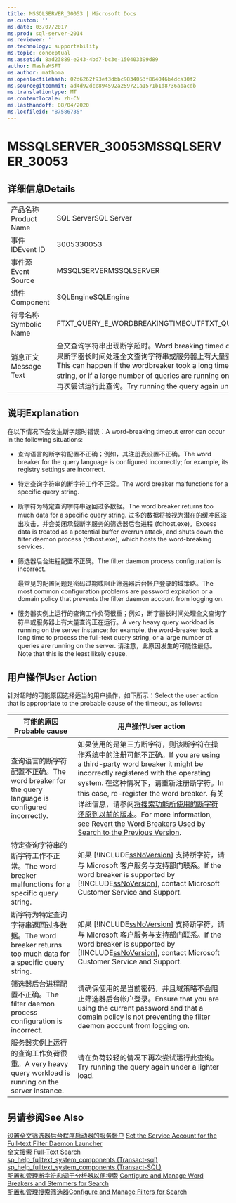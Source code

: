 ```yaml
---
title: MSSQLSERVER_30053 | Microsoft Docs
ms.custom: ''
ms.date: 03/07/2017
ms.prod: sql-server-2014
ms.reviewer: ''
ms.technology: supportability
ms.topic: conceptual
ms.assetid: 8ad23889-e243-4bd7-bc3e-150403399d89
author: MashaMSFT
ms.author: mathoma
ms.openlocfilehash: 02d6262f93ef3dbbc9834053f864046b4dca30f2
ms.sourcegitcommit: ad4d92dce894592a259721a1571b1d8736abacdb
ms.translationtype: MT
ms.contentlocale: zh-CN
ms.lasthandoff: 08/04/2020
ms.locfileid: "87586735"
---
```

# <a name="mssqlserver_30053"></a><span data-ttu-id="7ac37-102">MSSQLSERVER_30053</span><span class="sxs-lookup"><span data-stu-id="7ac37-102">MSSQLSERVER_30053</span></span>
    
## <a name="details"></a><span data-ttu-id="7ac37-103">详细信息</span><span class="sxs-lookup"><span data-stu-id="7ac37-103">Details</span></span>  
  
|||  
|-|-|  
|<span data-ttu-id="7ac37-104">产品名称</span><span class="sxs-lookup"><span data-stu-id="7ac37-104">Product Name</span></span>|<span data-ttu-id="7ac37-105">SQL Server</span><span class="sxs-lookup"><span data-stu-id="7ac37-105">SQL Server</span></span>|  
|<span data-ttu-id="7ac37-106">事件 ID</span><span class="sxs-lookup"><span data-stu-id="7ac37-106">Event ID</span></span>|<span data-ttu-id="7ac37-107">30053</span><span class="sxs-lookup"><span data-stu-id="7ac37-107">30053</span></span>|  
|<span data-ttu-id="7ac37-108">事件源</span><span class="sxs-lookup"><span data-stu-id="7ac37-108">Event Source</span></span>|<span data-ttu-id="7ac37-109">MSSQLSERVER</span><span class="sxs-lookup"><span data-stu-id="7ac37-109">MSSQLSERVER</span></span>|  
|<span data-ttu-id="7ac37-110">组件</span><span class="sxs-lookup"><span data-stu-id="7ac37-110">Component</span></span>|<span data-ttu-id="7ac37-111">SQLEngine</span><span class="sxs-lookup"><span data-stu-id="7ac37-111">SQLEngine</span></span>|  
|<span data-ttu-id="7ac37-112">符号名称</span><span class="sxs-lookup"><span data-stu-id="7ac37-112">Symbolic Name</span></span>|<span data-ttu-id="7ac37-113">FTXT_QUERY_E_WORDBREAKINGTIMEOUT</span><span class="sxs-lookup"><span data-stu-id="7ac37-113">FTXT_QUERY_E_WORDBREAKINGTIMEOUT</span></span>|  
|<span data-ttu-id="7ac37-114">消息正文</span><span class="sxs-lookup"><span data-stu-id="7ac37-114">Message Text</span></span>|<span data-ttu-id="7ac37-115">全文查询字符串出现断字超时。</span><span class="sxs-lookup"><span data-stu-id="7ac37-115">Word breaking timed out for the full-text query string.</span></span> <span data-ttu-id="7ac37-116">如果断字器长时间处理全文查询字符串或服务器上有大量查询正在运行，则会发生这种情况。</span><span class="sxs-lookup"><span data-stu-id="7ac37-116">This can happen if the wordbreaker took a long time to process the full-text query string, or if a large number of queries are running on the server.</span></span> <span data-ttu-id="7ac37-117">请在负荷较轻的情况下再次尝试运行此查询。</span><span class="sxs-lookup"><span data-stu-id="7ac37-117">Try running the query again under a lighter load.</span></span>|  
  
## <a name="explanation"></a><span data-ttu-id="7ac37-118">说明</span><span class="sxs-lookup"><span data-stu-id="7ac37-118">Explanation</span></span>  
 <span data-ttu-id="7ac37-119">在以下情况下会发生断字超时错误：</span><span class="sxs-lookup"><span data-stu-id="7ac37-119">A word-breaking timeout error can occur in the following situations:</span></span>  
  
-   <span data-ttu-id="7ac37-120">查询语言的断字符配置不正确；例如，其注册表设置不正确。</span><span class="sxs-lookup"><span data-stu-id="7ac37-120">The word breaker for the query language is configured incorrectly; for example, its registry settings are incorrect.</span></span>  
  
-   <span data-ttu-id="7ac37-121">特定查询字符串的断字符工作不正常。</span><span class="sxs-lookup"><span data-stu-id="7ac37-121">The word breaker malfunctions for a specific query string.</span></span>  
  
-   <span data-ttu-id="7ac37-122">断字符为特定查询字符串返回过多数据。</span><span class="sxs-lookup"><span data-stu-id="7ac37-122">The word breaker returns too much data for a specific query string.</span></span> <span data-ttu-id="7ac37-123">过多的数据将被视为潜在的缓冲区溢出攻击，并会关闭承载断字服务的筛选器后台进程 (fdhost.exe)。</span><span class="sxs-lookup"><span data-stu-id="7ac37-123">Excess data is treated as a potential buffer overrun attack, and shuts down the filter daemon process (fdhost.exe), which hosts the word-breaking services.</span></span>  
  
-   <span data-ttu-id="7ac37-124">筛选器后台进程配置不正确。</span><span class="sxs-lookup"><span data-stu-id="7ac37-124">The filter daemon process configuration is incorrect.</span></span>  
  
     <span data-ttu-id="7ac37-125">最常见的配置问题是密码过期或阻止筛选器后台帐户登录的域策略。</span><span class="sxs-lookup"><span data-stu-id="7ac37-125">The most common configuration problems are password expiration or a domain policy that prevents the filter daemon account from logging on.</span></span>  
  
-   <span data-ttu-id="7ac37-126">服务器实例上运行的查询工作负荷很重；例如，断字器长时间处理全文查询字符串或服务器上有大量查询正在运行。</span><span class="sxs-lookup"><span data-stu-id="7ac37-126">A very heavy query workload is running on the server instance; for example, the word-breaker took a long time to process the full-text query string, or a large number of queries are running on the server.</span></span> <span data-ttu-id="7ac37-127">请注意，此原因发生的可能性最低。</span><span class="sxs-lookup"><span data-stu-id="7ac37-127">Note that this is the least likely cause.</span></span>  
  
## <a name="user-action"></a><span data-ttu-id="7ac37-128">用户操作</span><span class="sxs-lookup"><span data-stu-id="7ac37-128">User Action</span></span>  
 <span data-ttu-id="7ac37-129">针对超时的可能原因选择适当的用户操作，如下所示：</span><span class="sxs-lookup"><span data-stu-id="7ac37-129">Select the user action that is appropriate to the probable cause of the timeout, as follows:</span></span>  
  
|<span data-ttu-id="7ac37-130">可能的原因</span><span class="sxs-lookup"><span data-stu-id="7ac37-130">Probable cause</span></span>|<span data-ttu-id="7ac37-131">用户操作</span><span class="sxs-lookup"><span data-stu-id="7ac37-131">User action</span></span>|  
|--------------------|-----------------|  
|<span data-ttu-id="7ac37-132">查询语言的断字符配置不正确。</span><span class="sxs-lookup"><span data-stu-id="7ac37-132">The word breaker for the query language is configured incorrectly.</span></span>|<span data-ttu-id="7ac37-133">如果使用的是第三方断字符，则该断字符在操作系统中的注册可能不正确。</span><span class="sxs-lookup"><span data-stu-id="7ac37-133">If you are using a third-party word breaker it might be incorrectly registered with the operating system.</span></span> <span data-ttu-id="7ac37-134">在这种情况下，请重新注册断字符。</span><span class="sxs-lookup"><span data-stu-id="7ac37-134">In this case, re-register the word breaker.</span></span> <span data-ttu-id="7ac37-135">有关详细信息，请参阅[将搜索功能所使用的断字符还原到以前的版本](../search/revert-the-word-breakers-used-by-search-to-the-previous-version.md)。</span><span class="sxs-lookup"><span data-stu-id="7ac37-135">For more information, see [Revert the Word Breakers Used by Search to the Previous Version](../search/revert-the-word-breakers-used-by-search-to-the-previous-version.md).</span></span>|  
|<span data-ttu-id="7ac37-136">特定查询字符串的断字符工作不正常。</span><span class="sxs-lookup"><span data-stu-id="7ac37-136">The word breaker malfunctions for a specific query string.</span></span>|<span data-ttu-id="7ac37-137">如果 [!INCLUDE[ssNoVersion](../../includes/ssnoversion-md.md)] 支持断字符，请与 Microsoft 客户服务与支持部门联系。</span><span class="sxs-lookup"><span data-stu-id="7ac37-137">If the word breaker is supported by [!INCLUDE[ssNoVersion](../../includes/ssnoversion-md.md)], contact Microsoft Customer Service and Support.</span></span>|  
|<span data-ttu-id="7ac37-138">断字符为特定查询字符串返回过多数据。</span><span class="sxs-lookup"><span data-stu-id="7ac37-138">The word breaker returns too much data for a specific query string.</span></span>|<span data-ttu-id="7ac37-139">如果 [!INCLUDE[ssNoVersion](../../includes/ssnoversion-md.md)] 支持断字符，请与 Microsoft 客户服务与支持部门联系。</span><span class="sxs-lookup"><span data-stu-id="7ac37-139">If the word breaker is supported by [!INCLUDE[ssNoVersion](../../includes/ssnoversion-md.md)], contact Microsoft Customer Service and Support.</span></span>|  
|<span data-ttu-id="7ac37-140">筛选器后台进程配置不正确。</span><span class="sxs-lookup"><span data-stu-id="7ac37-140">The filter daemon process configuration is incorrect.</span></span>|<span data-ttu-id="7ac37-141">请确保使用的是当前密码，并且域策略不会阻止筛选器后台帐户登录。</span><span class="sxs-lookup"><span data-stu-id="7ac37-141">Ensure that you are using the current password and that a domain policy is not preventing the filter daemon account from logging on.</span></span>|  
|<span data-ttu-id="7ac37-142">服务器实例上运行的查询工作负荷很重。</span><span class="sxs-lookup"><span data-stu-id="7ac37-142">A very heavy query workload is running on the server instance.</span></span>|<span data-ttu-id="7ac37-143">请在负荷较轻的情况下再次尝试运行此查询。</span><span class="sxs-lookup"><span data-stu-id="7ac37-143">Try running the query again under a lighter load.</span></span>|  
  
## <a name="see-also"></a><span data-ttu-id="7ac37-144">另请参阅</span><span class="sxs-lookup"><span data-stu-id="7ac37-144">See Also</span></span>  
 <span data-ttu-id="7ac37-145">[设置全文筛选器后台程序启动器的服务帐户](../search/set-the-service-account-for-the-full-text-filter-daemon-launcher.md) </span><span class="sxs-lookup"><span data-stu-id="7ac37-145">[Set the Service Account for the Full-text Filter Daemon Launcher](../search/set-the-service-account-for-the-full-text-filter-daemon-launcher.md) </span></span>  
 <span data-ttu-id="7ac37-146">[全文搜索](../search/full-text-search.md) </span><span class="sxs-lookup"><span data-stu-id="7ac37-146">[Full-Text Search](../search/full-text-search.md) </span></span>  
 <span data-ttu-id="7ac37-147">[sp_help_fulltext_system_components &#40;Transact-sql&#41;](/sql/relational-databases/system-stored-procedures/sp-help-fulltext-system-components-transact-sql) </span><span class="sxs-lookup"><span data-stu-id="7ac37-147">[sp_help_fulltext_system_components &#40;Transact-SQL&#41;](/sql/relational-databases/system-stored-procedures/sp-help-fulltext-system-components-transact-sql) </span></span>  
 <span data-ttu-id="7ac37-148">[配置和管理断字符和词干分析器以便搜索](../search/configure-and-manage-word-breakers-and-stemmers-for-search.md) </span><span class="sxs-lookup"><span data-stu-id="7ac37-148">[Configure and Manage Word Breakers and Stemmers for Search](../search/configure-and-manage-word-breakers-and-stemmers-for-search.md) </span></span>  
 [<span data-ttu-id="7ac37-149">配置和管理搜索筛选器</span><span class="sxs-lookup"><span data-stu-id="7ac37-149">Configure and Manage Filters for Search</span></span>](../search/configure-and-manage-filters-for-search.md)  
  
  
